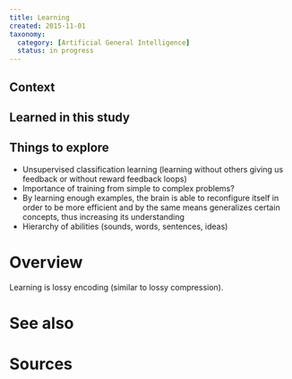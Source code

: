 ```yaml
---
title: Learning
created: 2015-11-01
taxonomy:
  category: [Artificial General Intelligence]
  status: in progress
---
```


## Context

## Learned in this study

## Things to explore

* Unsupervised classification learning (learning without others giving us feedback or without reward feedback loops)
* Importance of training from simple to complex problems?
* By learning enough examples, the brain is able to reconfigure itself in order to be more efficient and by the same means generalizes certain concepts, thus increasing its understanding
* Hierarchy of abilities (sounds, words, sentences, ideas)

# Overview

Learning is lossy encoding (similar to lossy compression).

# See also

# Sources
